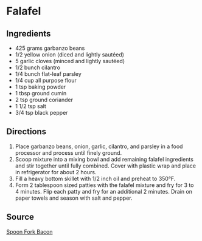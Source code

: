 # Falafel

## Ingredients

- 425 grams garbanzo beans
- 1/2 yellow onion (diced and lightly sautéed)
- 5 garlic cloves (minced and lightly sautéed)
- 1/2 bunch cilantro
- 1/4 bunch flat-leaf parsley
- 1/4 cup all purpose flour
- 1 tsp baking powder
- 1 tbsp ground cumin
- 2 tsp ground coriander
- 1 1/2 tsp salt
- 3/4 tsp black pepper

## Directions


1. Place garbanzo beans, onion, garlic, cilantro, and parsley in a food processor and process until finely ground.
2. Scoop mixture into a mixing bowl and add remaining falafel ingredients and stir together until fully combined. Cover with plastic wrap and place in refrigerator for about 2 hours.
3. Fill a heavy bottom skillet with 1/2 inch oil and preheat to 350°F.
4. Form 2 tablespoon sized patties with the falafel mixture and fry for 3 to 4 minutes. Flip each patty and fry for an additional 2 minutes. Drain on paper towels and season with salt and pepper.

## Source
[Spoon Fork Bacon](http://www.spoonforkbacon.com/2012/06/falafel-pita-sandwiches/?utm_campaign=yummly&utm_medium=yummly&utm_source=yummly)

